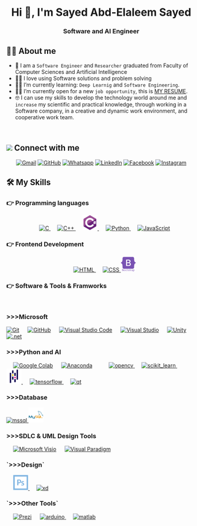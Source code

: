   <h1 align="center">Hi 👋, I'm Sayed Abd-Elaleem Sayed</h1>
  <h3 align="center">Software and AI Engineer</h3>
  

  ## :sassy_man:  About me
  - :school: I am a `Software Engineer` and `Researcher` graduated from Faculty of Computer Sciences and Artificial Intelligence
  - :technologist: I love using Software solutions and problem solving
  - :student: I’m currently learning: `Deep Learnig` and `Software Engineering`.
  - :technologist: I’m currently open for a new `job opportunity`, this is [MY RESUME](https://www.linkedin.com/in/s-a-sayed99/overlay/1635487939199/single-media-viewer/).
  - :nerd_face: I can use my skills to develop the technology world around me and `increase` my scientific and practical knowledge, through working in a Software company, in a creative and dynamic work environment, and cooperative work team.
  <br>

  ## <img src="https://media.giphy.com/media/iY8CRBdQXODJSCERIr/giphy.gif" width="30px"> Connect with me
<p align="center">
	<a href="mailto:Eng.S.A.Sayed.99@gmail.com"><img img src="https://img.shields.io/badge/gmail-%23EA4335.svg?style=plastic&logo=gmail&logoColor=white" alt="Gmail"/></a>
	<a href="https://github.com/SayedAbdo-99"><img src="https://img.shields.io/badge/github-%23181717.svg?style=plastic&logo=github&logoColor=white" alt="GitHub"/></a>
	<a href="https://wa.me/0201154967564"><img src="https://img.shields.io/badge/whatsapp-%2325D366.svg?style=plastic&logo=whatsapp&logoColor=white" alt="Whatsapp"/></a>
	<a href="https://www.linkedin.com/in/s-a-sayed99/"><img src="https://img.shields.io/badge/linkedin-%230A66C2.svg?style=plastic&logo=linkedin&logoColor=white" alt="LinkedIn"/></a>
	<a href="https://www.facebook.com/SayedAbdo99"><img src="https://img.shields.io/badge/facebook-%231877F2.svg?style=plastic&logo=facebook&logoColor=white" alt="Facebook"/></a>
	<a href="https://www.instagram.com/sayedabdelaleem99/"><img src="https://img.shields.io/badge/instagram-%23E4405F.svg?style=plastic&logo=instagram&logoColor=white" alt="Instagram"/></a>
</p>


## 🛠️ My Skills

### 👉 Programming languages

<p align="center"> 
  &emsp; 
  <a href="https://www.cprogramming.com/" target="_blank"> 
    <img alt="C" src="https://img.shields.io/badge/C%20-%232370ED.svg?style=plastic&logo=c&logoColor=white">
  </a> 
  &emsp;
  <a href="https://www.w3schools.com/cs/index.php" target="_blank"> 
    <img alt="C++" src="https://img.shields.io/badge/C++%20-%2300599C.svg?style=plastic&logo=c%2B%2B&logoColor=white">
  </a>
  &emsp;
  <a href="https://www.java.com" target="_blank"> 
    <img alt="C#" src="https://raw.githubusercontent.com/devicons/devicon/master/icons/csharp/csharp-original.svg" width="40" height="40">
  </a>
  &emsp;
   <a href="https://www.python.org" target="_blank">
    <img alt="Python" src="https://img.shields.io/badge/Python%20-%2314354C.svg?style=plastic&logo=python&logoColor=white">
  </a>
  &emsp;
  <a href="https://developer.mozilla.org/en-US/docs/Web/JavaScript" target="_blank"> 
     <img alt="JavaScript" src="https://img.shields.io/badge/JavaScript%20-%23F7DF1E.svg?style=plastic&logo=javascript&logoColor=black">
   </a>
</p>

### 👉 Frontend Development
<p align="center"> 
  &emsp; 
  <a href="https://www.w3.org/html/" target="_blank"> 
   <img alt="HTML" src="https://img.shields.io/badge/HTML5%20-%23E34F26.svg?style=plastic&logo=html5&logoColor=white">
  </a>   
  &emsp;
  <a href="https://www.w3schools.com/css/" target="_blank">
    <img alt="CSS" src="https://img.shields.io/badge/CSS%20-%231572B6.svg?style=plastic&logo=css3&logoColor=white">
  </a> 
  <a href="https://getbootstrap.com" target="_blank" rel="noreferrer">
    <img src="https://raw.githubusercontent.com/devicons/devicon/master/icons/bootstrap/bootstrap-plain-wordmark.svg" alt="bootstrap" width="40" height="40"/>
  </a> 
    
</p>


### 👉 Software & Tools & Framworks
<p align="center">
  &emsp;
	 <h3>>>>Microsoft</h3>
    <a href="#"><img alt="Git" src="https://img.shields.io/badge/Git%20-%23F05033.svg?style=plastic&logo=git&logoColor=white"></a>
  &emsp;
    <a href="#"><img alt="GitHub" src="https://img.shields.io/badge/github-%23181717.svg?style=plastic&logo=github&logoColor=white"></a>
  &emsp;
    <a href="#"><img alt="Visual Studio Code" src="https://img.shields.io/badge/Visual%20Studio%20Code-0078d7.svg?style=plastic&logo=visual-studio-code&logoColor=white"></a>
  &emsp;
    <a href="#"><img alt="Visual Studio" src="https://img.shields.io/badge/Visual%20Studio%20-8D38C7.svg?style=plastic&logo=visual-studio&logoColor=white"></a>
  &emsp;
    <a href="#"><img alt="Unity" src="https://img.shields.io/badge/Unity-000000.svg?style=plastic&logo=unity&logoColor=#FFFFFF"></a>
  &emsp;
    <a href="#"><img alt=".net" src="https://img.shields.io/badge/Framework-342D7E.svg?style=plastic&logo=.net&logoColor=white"></a>

</p>
<p align="center">
<h3 >>>>Python and AI</h3>
  &emsp;
    <a href="#"><img alt="Google Colab" src="https://img.shields.io/badge/Google%20Colab-FFFF00.svg?style=plastic&logo=Google%20Colab&logoColor=black"></a>
  &emsp;
    <a href="#"><img alt="Anaconda" src="https://img.shields.io/badge/Anaconda-FFFFFF.svg?style=plastic&logo=anaconda&logoColor=green"></a>
  &emsp;
    <a href="Flask"><img alt="" src="https://img.shields.io/badge/Flask-000000.svg?style=plastic&logo=flask&logoColor=white"></a>
  &emsp;
  <a href="https://opencv.org/" target="_blank" rel="noreferrer"> 
    <img src="https://www.vectorlogo.zone/logos/opencv/opencv-icon.svg" alt="opencv" width="40" height="40"/> </a>
  &emsp;
  <a href="https://scikit-learn.org/" target="_blank" rel="noreferrer"> 
    <img src="https://upload.wikimedia.org/wikipedia/commons/0/05/Scikit_learn_logo_small.svg" alt="scikit_learn" width="40" height="40"/> </a>
  &emsp;
  <a href="https://pandas.pydata.org/" target="_blank" rel="noreferrer"> 
    <img src="https://raw.githubusercontent.com/devicons/devicon/2ae2a900d2f041da66e950e4d48052658d850630/icons/pandas/pandas-original.svg" alt="pandas" width="40" height="40"/> </a>
  &emsp;
  <a href="https://www.tensorflow.org" target="_blank" rel="noreferrer"> 
    <img src="https://www.vectorlogo.zone/logos/tensorflow/tensorflow-icon.svg" alt="tensorflow" width="40" height="40"/> </a>
  &emsp;
  <a href="https://www.qt.io/" target="_blank" rel="noreferrer"> 
    <img src="https://upload.wikimedia.org/wikipedia/commons/0/0b/Qt_logo_2016.svg" alt="qt" width="40" height="40"/> </a>
</p>

<p align="center">
<h3>>>>Database</h3>
  <a href="https://www.microsoft.com/en-us/sql-server" target="_blank" rel="noreferrer"> 
    <img src="https://www.svgrepo.com/show/303229/microsoft-sql-server-logo.svg" alt="mssql" width="40" height="40"/> </a>
  <a href="https://www.mysql.com/" target="_blank" rel="noreferrer"> 
    <img src="https://raw.githubusercontent.com/devicons/devicon/master/icons/mysql/mysql-original-wordmark.svg" alt="mysql" width="40" height="40"/> </a>
</p>

<p align="center">
<h3>>>>SDLC & UML Design Tools  </h3>
  &emsp;
  <a href="#"><img alt="Microsoft Visio" src="https://img.shields.io/badge/Microsoft%20Visio-3955A3.svg?style=plastic&logo=Microsoft%20Visio&logoColor=white"></a>
  &emsp;
  <a href="https://www.visual-paradigm.com/" target="_blank" rel="noreferrer"> 
    <img src="https://pbs.twimg.com/profile_images/893323821867909121/XvwBWoL7_400x400.jpg" alt="Visual Paradigm" width="40" height="40"/> </a>
</p>

<p align="center">
<h3>`>>>Design` </h3>
  &emsp;
  <a href="https://www.photoshop.com/en" target="_blank" rel="noreferrer"> 
    <img src="https://raw.githubusercontent.com/devicons/devicon/master/icons/photoshop/photoshop-line.svg" alt="photoshop" width="40" height="40"/> </a>
  &emsp;
  <a href="https://www.adobe.com/products/xd.html" target="_blank" rel="noreferrer"> 
    <img src="https://cdn.worldvectorlogo.com/logos/adobe-xd.svg" alt="xd" width="40" height="40"/> </a>   
</p>

<p align="center">
<h3>`>>>Other Tools` </h3>
  &emsp;
    <a href="#"><img alt="Prezi" src="https://img.shields.io/badge/Prezi-3181FF.svg?style=plastic&logo=Prezi&logoColor=white"></a>
  &emsp;
  <a href="https://www.arduino.cc/" target="_blank" rel="noreferrer">
    <img src="https://cdn.worldvectorlogo.com/logos/arduino-1.svg" alt="arduino" width="40" height="40"/> 
   </a>
  &emsp;
  <a href="https://www.mathworks.com/" target="_blank" rel="noreferrer"> 
    <img src="https://upload.wikimedia.org/wikipedia/commons/2/21/Matlab_Logo.png" alt="matlab" width="40" height="40"/> </a>
</p>

  
 
  
